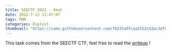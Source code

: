 ```yaml
---
title: SEECTF 2022 - 4mat
date: 2022-7-13 11:47:07
tags: PWN
categories: Exploit
thumbnail: "https://camo.githubusercontent.com/f6235a0fcaa2152c43ac3df84dc8ee18b20b1add1472e39b253b4b33b87b650d/68747470733a2f2f706f7274737769676765722e6e65742f636d732f696d616765732f30632f38662f3463623239343035306434352d61727469636c652d3139313132352d7472656e642d6d6963726f2d6374662d626f64792d746578742e6a7067"
---
```


This task comes from the SEECTF CTF, feel free to read the [writeup](../../../../4mat) !


